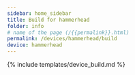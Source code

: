 ```yaml
---
sidebar: home_sidebar
title: Build for hammerhead
folder: info
# name of the page (/{{permalink}}.html)
permalink: /devices/hammerhead/build
device: hammerhead
---
```

{% include templates/device_build.md %}
